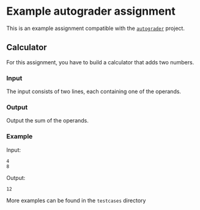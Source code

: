# Example autograder assignment

This is an example assignment compatible with the
[`autograder`](https://github.com/rhomeister/autograder) project.

## Calculator

For this assignment, you have to build a calculator that adds two numbers.

### Input

The input consists of two lines, each containing one of the operands.

### Output

Output the sum of the operands.

### Example

Input:
```
4
8
```

Output:
```
12
```

More examples can be found in the `testcases` directory
